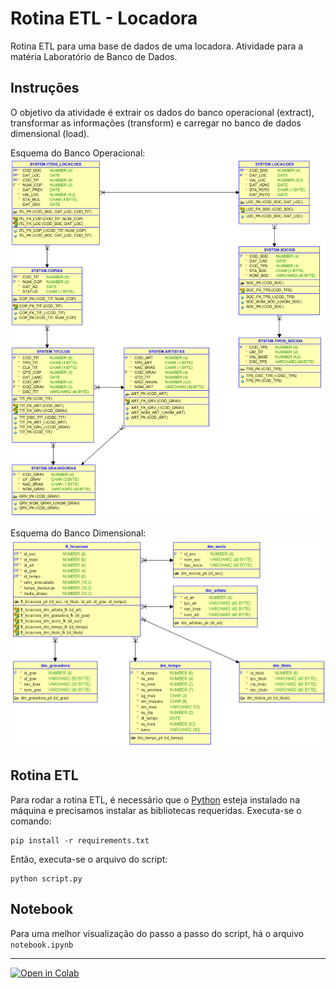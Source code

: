 # Rotina ETL - Locadora

Rotina ETL para uma base de dados de uma locadora. Atividade para a matéria Laboratório de Banco de Dados.

## Instruções

O objetivo da atividade é extrair os dados do banco operacional (extract), transformar as informações (transform) e carregar no banco de dados dimensional (load).

Esquema do Banco Operacional:  
![Esquema do Banco Operacional](assets/operacional.png)

Esquema do Banco Dimensional:  
![Esquema do Banco Dimensional](assets/dimensional.png)

## Rotina ETL
Para rodar a rotina ETL, é necessário que o [Python](https://www.python.org/downloads/) esteja instalado na máquina e precisamos instalar as bibliotecas requeridas.
Executa-se o comando:
```
pip install -r requirements.txt
```
Então, executa-se o arquivo do script:
```
python script.py
```

## Notebook
Para uma melhor visualização do passo a passo do script, há o arquivo `notebook.ipynb`


---
[![Open in Colab](https://colab.research.google.com/assets/colab-badge.svg)](https://colab.research.google.com/github/nataliafonseca/etl_locadora/blob/main/notebook.ipynb)